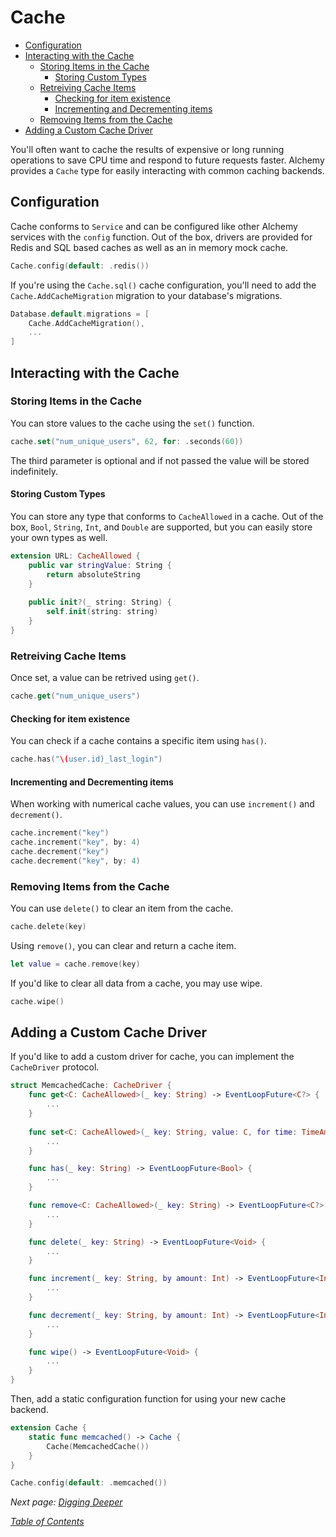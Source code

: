 # Cache

- [Configuration](#configuration)
- [Interacting with the Cache](#interacting-with-the-cache)
  * [Storing Items in the Cache](#storing-items-in-the-cache)
    + [Storing Custom Types](#storing-custom-types)
  * [Retreiving Cache Items](#retreiving-cache-items)
    + [Checking for item existence](#checking-for-item-existence)
    + [Incrementing and Decrementing items](#incrementing-and-decrementing-items)
  * [Removing Items from the Cache](#removing-items-from-the-cache)
- [Adding a Custom Cache Driver](#adding-a-custom-cache-driver)

You'll often want to cache the results of expensive or long running operations to save CPU time and respond to future requests faster. Alchemy provides a `Cache` type for easily interacting with common caching backends.

## Configuration

Cache conforms to `Service` and can be configured like other Alchemy services with the `config` function. Out of the box, drivers are provided for Redis and SQL based caches as well as an in memory mock cache.

```swift
Cache.config(default: .redis())
```

If you're using the `Cache.sql()` cache configuration, you'll need to add the `Cache.AddCacheMigration` migration to your database's migrations.

```swift
Database.default.migrations = [
    Cache.AddCacheMigration(),
    ...
]
```

## Interacting with the Cache

### Storing Items in the Cache

You can store values to the cache using the `set()` function.

```swift
cache.set("num_unique_users", 62, for: .seconds(60))
```

The third parameter is optional and if not passed the value will be stored indefinitely.

#### Storing Custom Types

You can store any type that conforms to `CacheAllowed` in a cache. Out of the box, `Bool`, `String`, `Int`, and `Double` are supported, but you can easily store your own types as well.

```swift
extension URL: CacheAllowed {
    public var stringValue: String {
        return absoluteString
    }
    
    public init?(_ string: String) {
        self.init(string: string)
    }
}
```

### Retreiving Cache Items

Once set, a value can be retrived using `get()`.

```swift
cache.get("num_unique_users")
```

#### Checking for item existence

You can check if a cache contains a specific item using `has()`.

```swift
cache.has("\(user.id)_last_login")
```

#### Incrementing and Decrementing items

When working with numerical cache values, you can use `increment()` and `decrement()`.

```swift
cache.increment("key")
cache.increment("key", by: 4)
cache.decrement("key")
cache.decrement("key", by: 4)
```

### Removing Items from the Cache

You can use `delete()` to clear an item from the cache.

```swift
cache.delete(key)
```

Using `remove()`, you can clear and return a cache item.

```swift
let value = cache.remove(key)
```

If you'd like to clear all data from a cache, you may use wipe.

```swift
cache.wipe()
```

## Adding a Custom Cache Driver

If you'd like to add a custom driver for cache, you can implement the `CacheDriver` protocol.

```swift
struct MemcachedCache: CacheDriver {
    func get<C: CacheAllowed>(_ key: String) -> EventLoopFuture<C?> {
        ...
    }
    
    func set<C: CacheAllowed>(_ key: String, value: C, for time: TimeAmount?) -> EventLoopFuture<Void> {
        ...
    }

    func has(_ key: String) -> EventLoopFuture<Bool> {
        ...
    }

    func remove<C: CacheAllowed>(_ key: String) -> EventLoopFuture<C?> {
        ...
    }

    func delete(_ key: String) -> EventLoopFuture<Void> {
        ...
    }

    func increment(_ key: String, by amount: Int) -> EventLoopFuture<Int> {
        ...
    }

    func decrement(_ key: String, by amount: Int) -> EventLoopFuture<Int> {
        ...
    }

    func wipe() -> EventLoopFuture<Void> {
        ...
    }
}
```

Then, add a static configuration function for using your new cache backend.

```swift
extension Cache {
    static func memcached() -> Cache {
        Cache(MemcachedCache())
    }
}

Cache.config(default: .memcached())
```

_Next page: [Digging Deeper](10_DiggingDeeper.md)_

_[Table of Contents](/Docs#docs)_